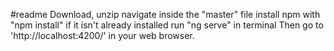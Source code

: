 #readme
Download, unzip navigate inside the "master" file
install npm with "npm install" if it isn't already installed
run "ng serve" in terminal
Then go to 'http://localhost:4200/' in your web browser.

